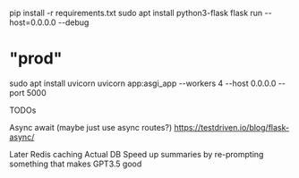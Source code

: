 pip install -r requirements.txt
sudo apt install python3-flask
flask run --host=0.0.0.0 --debug

# "prod"
sudo apt install uvicorn
uvicorn app:asgi_app --workers 4 --host 0.0.0.0 --port 5000


TODOs

Async await (maybe just use async routes?)
https://testdriven.io/blog/flask-async/

Later
Redis caching
Actual DB
Speed up summaries by re-prompting something that makes GPT3.5 good